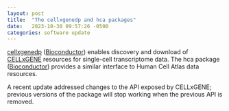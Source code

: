 ```yaml
---
layout: post
title:  "The cellxgenedp and hca packages"
date:   2023-10-30 09:57:26 -0500
categories: software update
---
```


[cellxgenedp][] ([Bioconductor][cellxgenedp-bioc]) enables discovery
and download of [CELLxGENE][] resources for single-cell transcriptome
data. The hca package ([Bioconductor][hca-bioc]) provides a similar
interface to Human Cell Atlas data resources.

A recent update addressed changes to the API exposed by CELLxGENE;
previous versions of the package will stop working when the previous
API is removed.

[cellxgenedp]: https://mtmorgan.github.io/cellxgenedp/
[cellxgenedp-bioc]: https://bioconductor.org/packages/cellxgenedp
[CELLxGENE]: https://cellxgene.cziscience.com/
[hca-bioc]: https://bioconductor.org/packages/hca
